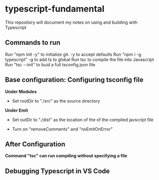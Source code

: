 # typescript-fundamental
This repository will document my notes on using and building with Typescript

## Commands to run
Run "npm init -y" to initialize git. -y to accept defaults
Run "npm i -g typescript" -g to add ts to global
Run tsc <filename> to compile the file into Javascript
Run "tsc --init" to buid a full tsconfig.json file

## Base configuration: Configuring tsconfig file

**Under Modules**
- Set rootDir to "./src" as the source directory

**Under Emit**
- Set outDir to "./dist" as the location of the of the complied javscript file

- Turn on "removeComments" and "noEmitOnError"

## After Configuration
**Command "tsc" can run compiling without specifying a file**

## Debugging Typescript in VS Code